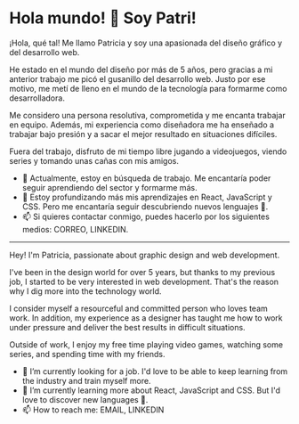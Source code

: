 # Hola mundo! 👋 Soy Patri!

¡Hola, qué tal! Me llamo Patricia y soy una apasionada del diseño gráfico y del desarrollo web.

He estado en el mundo del diseño por más de 5 años, pero gracias a mi anterior trabajo me picó el gusanillo del desarrollo web. Justo por ese motivo, me metí de lleno en el mundo de la tecnología para formarme como desarrolladora. 

Me considero una persona resolutiva, comprometida y me encanta trabajar en equipo. Además, mi experiencia como diseñadora me ha enseñado a trabajar bajo presión y a sacar el mejor resultado en situaciones difíciles. 

Fuera del trabajo, disfruto de mi tiempo libre jugando a videojuegos, viendo series y tomando unas cañas con mis amigos.


- 🔭 Actualmente, estoy en búsqueda de trabajo. Me encantaría poder seguir aprendiendo del sector y formarme más. 
- 🌱 Estoy profundizando más mis aprendizajes en React, JavaScript y CSS. Pero me encantaría seguir descubriendo nuevos lenguajes 👀.
- 📫 Si quieres contactar conmigo, puedes hacerlo por los siguientes medios: CORREO, LINKEDIN.


-------------------

Hey! I'm Patricia, passionate about graphic design and web development.

I've been in the design world for over 5 years, but thanks to my previous job, I started to be very interested in web development. That's the reason why I dig more into the technology world.

I consider myself a resourceful and committed person who loves team work. In addition, my experience as a designer has taught me how to work under pressure and deliver the best results in difficult situations.

Outside of work, I enjoy my free time playing video games, watching some series, and spending time with my friends.

- 🔭 I’m currently looking for a job. I'd love to be able to keep learning from the industry and train myself more.
- 🌱 I’m currently learning more about React, JavaScript and CSS. But I'd love to discover new languages 👀.
- 📫 How to reach me: EMAIL, LINKEDIN
